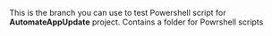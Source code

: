 This is the branch you can use to test Powershell script for **AutomateAppUpdate** project. Contains a folder for Powrshell scripts